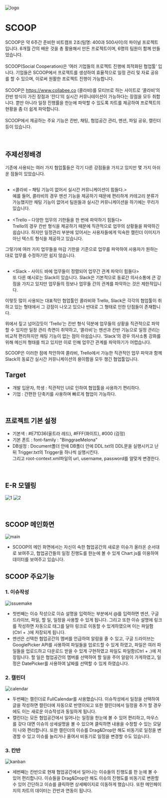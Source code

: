 ![logo](https://user-images.githubusercontent.com/54266124/74079985-1fec3880-4a82-11ea-9679-62d269bf151b.png)
# SCOOP
 SCOOP은 약 6주간 준비한 비트캠프 2조(팀명: 400과 500사이)의 파이널 프로젝트입니다. 6개월 간의 배운 것을 총 활용해서 만든 프로젝트이며, 6명의 팀원이 함께 만들었습니다.
<br><br>
 SCOOP(Social Cooperation)은 ‘여러 기업들의 프로젝트 진행에 최적화된 협업툴’ 입니다. 기업들은 SCOOP에서 프로젝트를 생성하여 효율적으로 일정 관리 및 자료 공유를 할 수 있으며, 이로써 원활한 프로젝트 진행이 가능합니다.
<br><br>
SCOOP은 https://www.collabee.co (콜라비)를 모티브로 하는 사이트로 ‘콜라비’의 칸반 방식이 가진 장점과 ‘잔디’의 실시간 커뮤니테이션이 가능하다는 장점을 모두 취합니다. 뿐만 아니라 일정 진행률을 한눈에 파악할 수 있도록 차트를 제공하여 프로젝트의 현황을 좀 더 쉽게 파악합니다.
<br><br>
 SCOOP에서 제공하는 주요 기능은 칸반, 채팅, 협업공간 관리, 멘션, 파일 공유, 캘린더 등이 있습니다.
<br><br><br>
## 주제선정배경
기존에 사용되는 여러 가지 협업툴들은 각기 다른 강점들을 가지고 있지만 몇 가지 아쉬운 점들이 있었습니다.<br><br>

- <콜라비 – 채팅 기능이 없어서 실시간 커뮤니케이션이 힘들다.><br>
예를 들어, 콜라비의 경우 멘션 기능을 제공하기 때문에 편리하게 카테고리 분류가 가능했지만 채팅 기능이 없어서 팀원들과 실시간 커뮤니케이션을 하기에는 무리가 있습니다.<br><br>
- <Trello – 다양한 업무의 기한들을 한 번에 파악하기 힘들다><br>
Trello의 경우 칸반 형식을 제공하기 때문에 직관적으로 업무의 상황들을 파악하긴 쉽습니다. 하지만 일정관리 부분에 있어서는 사용자들에게 익숙한 캘린더 이미지가 아닌 텍스트 형식을 제공하고 있습니다.<br>

그렇기에 여러 가지 업무들을 마감 기한을 기준으로 업무를 파악하여 사용자가 원하는 대로 업무를 수정하기란 쉽지 않습니다. <br><br>

- <Slack - 사이드 바에 업무들이 정렬되어 업무간 관계 파악이 힘들다><br>
또 다른 예시로는 Slack이 있습니다. Slack은 기본적으로 동료간 의사소통에 큰 강점을 가지고 있지만 업무들의 정보나 업무들 간의 관계를 파악하는 것은 제한적입니다.<br>

이렇듯 많이 사용되는 대표적인 협업툴인 콜라비와 Trello, Slack은 각각의 협업툴이 취하고 있는 형태에서 그 강점이 나오고 있으나 반대로 그 형태로 인한 단점들이 존재합니다.<br>

위에서 짚고 넘어갔듯이 ‘Trello’는 칸반 형식 덕분에 업무들의 상황을 직관적으로 파악할 수 있지만 일정 관리 측면이 취약하고, ‘콜라비’는 멘션과 칸반 기능으로 일정 관리는 비교적 편리하지만 채팅 기능이 없는 점이 아쉽습니다. ‘Slack’의 경우 의사소통 강화를 위해 메신저 형태를 띄고 있지만 이로 인해 업무간 관계를 파악하기가 어렵습니다.<br>

SCOOP은 이러한 점에 착안하여 콜라비, Trello에서 가능한 직관적인 업무 파악과 함께 Slack의 동료간 실시간 커뮤니케이션의 용이함을 모두 챙긴 협업툴입니다.<br>

## Target
- 개발 입문자, 학생 : 직관적인 UI로 인하여 협업툴을 사용하기 편리하다.
- 기업 : 간편한 단축키를 사용하며 빠르게 협업이 가능하다.

<br>

## 프로젝트 기본 설정
- 기본색 : #E71D36(울트라 레드), #FFF(화이트), #000 (검정)
- 기본 폰트 : font-family : "BinggraeMelona"
- DB설정 : Document폴더 안에 DB폴더 안에 DDL.txt의 DDL문을 실행시키고 난 뒤 Trigger.txt의 Trigger을 하나씩 실행시킨다.
<br> 그리고 root-context.xml파일의 url, username, password를 알맞게 변경한다.
<br>

## E-R 모델링
![1](https://user-images.githubusercontent.com/54266124/74016777-59676a00-49d6-11ea-9b5b-753bf9a714d5.PNG)
![2](https://user-images.githubusercontent.com/54266124/74016788-5bc9c400-49d6-11ea-8212-8a38d73dd31e.PNG)

<br>

## SCOOP 메인화면<br>
![main](https://user-images.githubusercontent.com/54266124/74079444-fb409280-4a7a-11ea-8ef1-34fad0c11a08.png)
- SCOOP의 메인 화면에서는 자신이 속한 협업공간의 새로운 이슈가 올라온 순서대로 보여주고, 협업공간들의 일정 진행도를 한눈에 볼 수 있게 Chart js를 이용하여 데이터를 보여주고 있습니다.

## SCOOP 주요기능<br>
### 1. 이슈작성 <br>
![issuemake](https://user-images.githubusercontent.com/54266124/74079596-ecf37600-4a7c-11ea-8161-307e5aff01a4.png)
- 첫번째는 이슈 작성으로 이슈 설명을 입력하는 부분에서 @를 입력하면 멘션, 구글드라이브, 파일, 할 일, 일정을 사용할 수 있게 됩니다. 그리고 또한 이슈 설명에 링크를 작성하면 자동으로 <a>태그를 달아 링크로 이동할 수 있게하였으며 이는 파일함(Ctrl + .)에 저장되게 됩니다.
- 멘션은 선택한 협업공간의 멤버를 언급하여 알람을 줄 수 있고, 구글 드라이브는 GooglePicker API를 사용하여 파일들을 업로드할 수 있게 하였고, 파일은 여러 파일들을 업로드하고 다운로드 받을 수 있게 구현하였고 파일도 파일함(Ctrl + .)에 저장됩니다. 할 일은 협업공간의 멤버를 선택하여 할 일을 주어 알람이 가게하였고, 일정은 DatePicker를 사용하여 날짜를 선택할 수 있게 하였습니다.<br>
 
### 2. 캘린더 <br>
![calendar](https://user-images.githubusercontent.com/54266124/74079840-35f8f980-4a80-11ea-94e0-0fd5b70c6d6a.png)
- 두번째는 캘린더로 FullCalendar를 사용했습니다. 이슈작성에서 일정을 선택하여 글을 작성하면 캘린더에 자동으로 반영이되고 또한 캘린더에서 일정을 추가 할 경우에도 이는 새로운 이슈작성과 동일하게 됩니다.
- 캘린더는 모든 협업공간에서 일어나는 일정을 한눈에 볼 수 있어 편리하고, 마우스를 갖다 대면 이슈의 상세설명을 볼 수 있으며 클릭하면 내용을 수정할 수 있는 모달이 나와 편리합니다. 또한 캘린더의 이슈를 Drag&Drop만 해도 비동기로 일정을 변경할 수 있고 이슈를 늘리거나 줄여서 비동기로 일정을 변경할 수도 있습니다. <br>

### 3. 칸반 <br>
![kanban](https://user-images.githubusercontent.com/54266124/74079944-7d33ba00-4a81-11ea-987b-97522f2c86cc.png)
- 세번째는 칸반으로 현재 협업공간에서 일어나는 이슈들의 진행도를 한 눈에 볼 수 있어 편리합니다. 이슈들을 Drag&Drop만 해도 이슈의 진행도를 비동기로 변환할 수 있어 간단하고 이슈를 클릭하면 상세페이지로 이동하게 했습니다. 또한 메인페이지의 차트의 데이터는 칸반과 연동이 됩니다.
